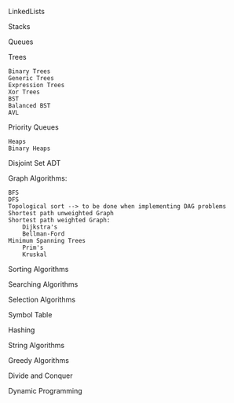 LinkedLists

Stacks

Queues

Trees

	Binary Trees
	Generic Trees
	Expression Trees
	Xor Trees
	BST
	Balanced BST
	AVL
Priority Queues

	Heaps
	Binary Heaps
	
Disjoint Set ADT

Graph Algorithms:

	BFS
	DFS
	Topological sort --> to be done when implementing DAG problems
	Shortest path unweighted Graph
	Shortest path weighted Graph:
		Dijkstra's
		Bellman-Ford
	Minimum Spanning Trees
		Prim's
		Kruskal

Sorting Algorithms

Searching Algorithms

Selection Algorithms

Symbol Table

Hashing

String Algorithms

Greedy Algorithms

Divide and Conquer

Dynamic Programming

